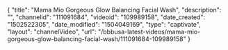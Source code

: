 {
    "title": "Mama Mio Gorgeous Glow Balancing Facial Wash",
    "description": "",
    "channelid": "111091684",
    "videoid": "109989158",
    "date_created": "1502522305",
    "date_modified": "1504049169",
    "type": "captivate",
    "layout": "channelVideo",
    "url": "\/bbbusa-latest-videos\/mama-mio-gorgeous-glow-balancing-facial-wash\/111091684-109989158"
}
